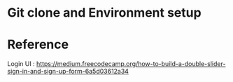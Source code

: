 # Git clone and Environment setup




# Reference

Login UI : https://medium.freecodecamp.org/how-to-build-a-double-slider-sign-in-and-sign-up-form-6a5d03612a34